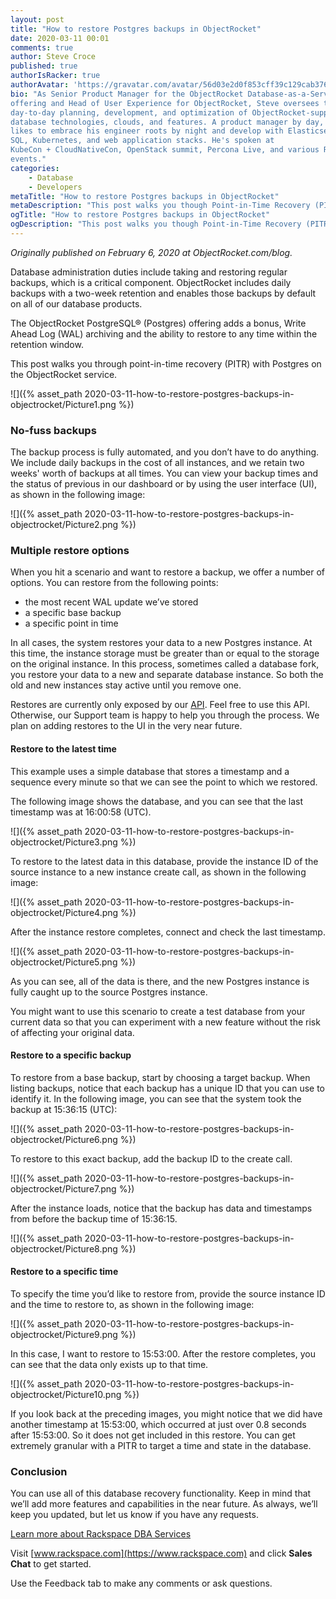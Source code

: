 ```yaml
---
layout: post
title: "How to restore Postgres backups in ObjectRocket"
date: 2020-03-11 00:01
comments: true
author: Steve Croce
published: true
authorIsRacker: true
authorAvatar: 'https://gravatar.com/avatar/56d03e2d0f853cff39c129cab3761d49'
bio: "As Senior Product Manager for the ObjectRocket Database-as-a-Service
offering and Head of User Experience for ObjectRocket, Steve oversees the
day-to-day planning, development, and optimization of ObjectRocket-supported
database technologies, clouds, and features. A product manager by day, he still
likes to embrace his engineer roots by night and develop with Elasticsearch,
SQL, Kubernetes, and web application stacks. He's spoken at
KubeCon + CloudNativeCon, OpenStack summit, Percona Live, and various Rackspace
events."
categories:
    - Database
    - Developers
metaTitle: "How to restore Postgres backups in ObjectRocket"
metaDescription: "This post walks you though Point-in-Time Recovery (PITR) of Postgres on the ObjectRocket service."
ogTitle: "How to restore Postgres backups in ObjectRocket"
ogDescription: "This post walks you though Point-in-Time Recovery (PITR) of Postgres on the ObjectRocket service."
---
```


*Originally published on February 6, 2020 at ObjectRocket.com/blog.*

Database administration duties include taking and restoring regular backups,
which is a critical component. ObjectRocket includes daily backups with a two-week
retention and enables those backups by default on all of our database products.

The ObjectRocket PostgreSQL&reg; (Postgres) offering adds a bonus, Write Ahead Log
(WAL) archiving and the ability to restore to any time within the retention window.

This post walks you through point-in-time recovery (PITR) with Postgres on the
ObjectRocket service.

<!-- more -->

![]({% asset_path 2020-03-11-how-to-restore-postgres-backups-in-objectrocket/Picture1.png %})

### No-fuss backups

The backup process is fully automated, and you don’t have to do anything. We
include daily backups in the cost of all instances, and we retain two weeks'
worth of backups at all times. You can view your backup times and the status of
previous in our dashboard or by using the user interface (UI), as shown in the
following image:

![]({% asset_path 2020-03-11-how-to-restore-postgres-backups-in-objectrocket/Picture2.png %})

### Multiple restore options

When you hit a scenario and want to restore a backup, we offer a number of
options. You can restore from the following points:

- the most recent WAL update we’ve stored
- a specific base backup
- a specific point in time

In all cases, the system restores your data to a new Postgres instance. At
this time, the instance storage must be greater than or equal to the storage on
the original instance. In this process, sometimes called a database fork, you
restore your data to a new and separate database instance. So both the old and
new instances stay active until you remove one.

Restores are currently only exposed by our
[API](https://docs.api.objectrocket.cloud/?__hstc=227540674.02efb364c84d59f26454a496608371d4.1580831896062.1582314791306.1583850805279.4&__hssc=227540674.1.1583850805279&__hsfp=197097889#restore-a-postgresql-instance-from-backup).
Feel free to use this API. Otherwise, our Support team is happy to help
you through the process. We plan on adding restores to the UI in the very near
future.

#### Restore to the latest time

This example uses a simple database that stores a timestamp and a sequence every
minute so that we can see the point to which we restored.

The following image shows the database, and you can see that the last timestamp
was at 16:00:58 (UTC).

![]({% asset_path 2020-03-11-how-to-restore-postgres-backups-in-objectrocket/Picture3.png %})

To restore to the latest data in this database, provide the instance ID of the
source instance to a new instance create call, as shown in the following image:

![]({% asset_path 2020-03-11-how-to-restore-postgres-backups-in-objectrocket/Picture4.png %})

After the instance restore completes, connect and check the last timestamp.

![]({% asset_path 2020-03-11-how-to-restore-postgres-backups-in-objectrocket/Picture5.png %})

As you can see, all of the data is there, and the new Postgres instance is fully
caught up to the source Postgres instance.

You might want to use this scenario to create a test database from your current
data so that you can experiment with a new feature without the risk of affecting
your original data.

#### Restore to a specific backup

To restore from a base backup, start by choosing a target backup. When listing
backups, notice that each backup has a unique ID that you can use to identify
it. In the following image, you can see that the system took the backup at
15:36:15 (UTC):

![]({% asset_path 2020-03-11-how-to-restore-postgres-backups-in-objectrocket/Picture6.png %})

To restore to this exact backup, add the backup ID to the create call.

![]({% asset_path 2020-03-11-how-to-restore-postgres-backups-in-objectrocket/Picture7.png %})

After the instance loads, notice that the backup has data and timestamps from
before the backup time of 15:36:15.

![]({% asset_path 2020-03-11-how-to-restore-postgres-backups-in-objectrocket/Picture8.png %})

#### Restore to a specific time

To specify the time you’d like to restore from, provide the source instance ID
and the time to restore to, as shown in the following image:

![]({% asset_path 2020-03-11-how-to-restore-postgres-backups-in-objectrocket/Picture9.png %})

In this case, I want to restore to 15:53:00. After the restore completes, you
can see that the data only exists up to that time.

![]({% asset_path 2020-03-11-how-to-restore-postgres-backups-in-objectrocket/Picture10.png %})

If you look back at the preceding images, you might notice that we did have
another timestamp at 15:53:00, which occurred at just over 0.8 seconds
after 15:53:00. So it does not get included in this restore. You can get
extremely granular with a PITR to target a time and state in the database.

### Conclusion

You can use all of this database recovery functionality. Keep in mind that we’ll
add more features and capabilities in the near future. As always, we’ll keep you
updated, but let us know if you have any requests.

<a class="cta blue" id="cta" href="https://www.rackspace.com/data/dba-services">Learn more about Rackspace DBA Services</a>

Visit [www.rackspace.com](https://www.rackspace.com) and click **Sales Chat**
to get started.

Use the Feedback tab to make any comments or ask questions.
